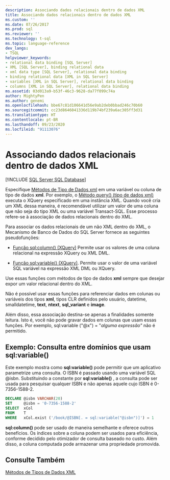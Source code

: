 ```yaml
---
description: Associando dados relacionais dentro de dados XML
title: Associando dados relacionais dentro de dados XML
ms.custom: ''
ms.date: 07/26/2017
ms.prod: sql
ms.reviewer: ''
ms.technology: t-sql
ms.topic: language-reference
dev_langs:
- TSQL
helpviewer_keywords:
- relational data binding [SQL Server]
- XML [SQL Server], binding relational data
- xml data type [SQL Server], relational data binding
- binding relational data [XML in SQL Server]
- variables [XML in SQL Server], relational data binding
- columns [XML in SQL Server], relational data binding
ms.assetid: 03d013a9-b53f-46c3-9628-da77f099c74a
author: MightyPen
ms.author: genemi
ms.openlocfilehash: bbe67c81d106641d56e9ab2deb0bbad246c70b60
ms.sourcegitcommit: cc23d8646041336d119b74bf239a6ac305ff3d31
ms.translationtype: HT
ms.contentlocale: pt-BR
ms.lasthandoff: 09/23/2020
ms.locfileid: "91113076"
---
```

# <a name="binding-relational-data-inside-xml-data"></a>Associando dados relacionais dentro de dados XML
[!INCLUDE [SQL Server SQL Database](../../includes/applies-to-version/sql-asdb.md)]

  Especifique [Métodos de Tipo de Dados xml](../../t-sql/xml/xml-data-type-methods.md) em uma variável ou coluna de tipo de dados **xml**. Por exemplo, o [Método query&#40;&#41; &#40;tipo de dados xml&#41;](../../t-sql/xml/query-method-xml-data-type.md) executa o XQuery especificado em uma instância XML. Quando você cria um XML dessa maneira, é recomendável utilizar um valor de uma coluna que não seja do tipo XML ou uma variável Transact-SQL. Esse processo refere-se à associação de dados relacionais dentro do XML.  
  
 Para associar os dados relacionais de um não XML dentro do XML, o Mecanismo de Banco de Dados do SQL Server fornece as seguintes pseudofunções:  
  
-   [Função sql:column&#40;&#41; &#40;XQuery&#41;](../../xquery/xquery-extension-functions-sql-column.md) Permite usar os valores de uma coluna relacional na expressão XQuery ou XML DML.  
  
-   [Função sql:variable&#40;&#41; &#40;XQuery&#41;](../../xquery/xquery-extension-functions-sql-variable.md). Permite usar o valor de uma variável SQL variável na expressão XML DML ou XQuery.  
  
 Use essas funções com métodos de tipo de dados **xml** sempre que desejar expor um valor relacional dentro do XML.  
  
 Não é possível usar essas funções para referenciar dados em colunas ou variáveis dos tipos **xml**, tipos CLR definidos pelo usuário, datetime, smalldatetime, **text**, **ntext**, **sql_variant** e **image**.  
  
 Além disso, essa associação destina-se apenas a finalidades somente leitura. Isto é, você não pode gravar dados em colunas que usam essas funções. Por exemplo, sql:variable ("\@x") = "*alguma expressão"* não é permitido.  
  
## <a name="example-cross-domain-query-using-sqlvariable"></a>Exemplo: Consulta entre domínios que usam sql:variable()  
 Este exemplo mostra como **sql:variable()** pode permitir que um aplicativo parametrize uma consulta. O ISBN é passado usando uma variável SQL @isbn. Substituindo a constante por **sql:variable()** , a consulta pode ser usada para pesquisar qualquer ISBN e não apenas aquele cujo ISBN é 0-7356-1588-2.  
  
```sql
DECLARE @isbn VARCHAR(20)  
SET     @isbn = '0-7356-1588-2'  
SELECT  xCol  
FROM    T  
WHERE   xCol.exist ('/book/@ISBN[. = sql:variable("@isbn")]') = 1  
```  
  
 **sql:column()** pode ser usado de maneira semelhante e oferece outros benefícios. Os índices sobre a coluna podem ser usados para eficiência, conforme decidido pelo otimizador de consulta baseado no custo. Além disso, a coluna computada pode armazenar uma propriedade promovida.  
  
## <a name="see-also"></a>Consulte Também  
 [Métodos de Tipos de Dados XML](../../t-sql/xml/xml-data-type-methods.md)  
  
  
